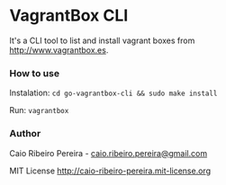 # VagrantBox CLI

It's a CLI tool to list and install vagrant boxes from http://www.vagrantbox.es.

### How to use

Instalation: `cd go-vagrantbox-cli && sudo make install`

Run: `vagrantbox`

### Author

Caio Ribeiro Pereira - caio.ribeiro.pereira@gmail.com 

MIT License <http://caio-ribeiro-pereira.mit-license.org>